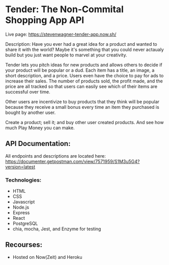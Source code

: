 # Tender: The Non-Commital Shopping App API

Live page: https://stevenwagner-tender-app.now.sh/

Description:
Have you ever had a great idea for a product and wanted to share it with the world? Maybe it's something that you could never actaualy build but you just want people to marvel at your creativity.

Tender lets you pitch ideas for new products and allows others to decide if your product will be popular or a dud. Each item has a title, an image, a short description, and a price. Users even have the choice to pay for ads to increase their sales. The number of products sold, the profit made, and the price are all tracked so that users can easily see which of their items are successful over time.

Other users are incentivize to buy products that they think will be popular because they receive a small bonus every time an item they purchased is bought by another user.

Create a product; sell it; and buy other user created products. And see how much Play Money you can make.

## API Documentation:

All endpoints and descriptions are located here:
https://documenter.getpostman.com/view/7571959/S1M3u5G4?version=latest

### Technologies:

* HTML
* CSS
* Javascript
* Node.js 
* Express 
* React 
* PostgreSQL
* chia, mocha, Jest, and Enzyme for testing

## Recourses:

* Hosted on Now(Zeit) and Heroku
